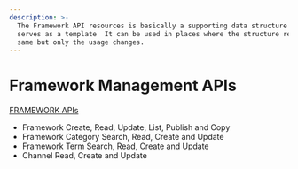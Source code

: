 ```yaml
---
description: >-
  The Framework API resources is basically a supporting data structure which
  serves as a template  It can be used in places where the structure remains the
  same but only the usage changes.
---
```


# Framework Management APIs

[FRAMEWORK APIs](http://docs.sunbird.org/latest/apis/framework/)

* Framework Create, Read, Update, List, Publish and Copy
* Framework Category Search, Read, Create and Update
* Framework Term Search, Read, Create and Update
* Channel Read, Create and Update
